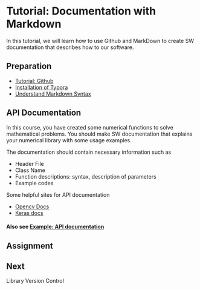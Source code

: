 # Tutorial: Documentation with Markdown

In this tutorial, we will learn how to use Github and MarkDown to create SW documentation that describes how to our software. 

## Preparation

* [Tutorial: Github](tutorial-markdown.md#preparation)
* [Installation of Typora](../../resource/markdown/#markdown-editor)
* [Understand Markdown Syntax](../../resource/markdown/#markdown-editor)



## API Documentation

In this course, you have created some numerical functions to solve mathematical problems. You should make SW documentation that explains your numerical library with some usage examples.

The documentation should contain necessary information such as

* Header File
* Class Name
* Function descriptions: syntax, description of parameters
* Example codes

Some helpful sites for API documentation

* [Opencv Docs](https://docs.opencv.org/3.4.11/d4/d86/group__imgproc__filter.html#ga27c049795ce870216ddfb366086b5a04)
* [Keras docs](https://keras.io/api/models/model/)



#### Also see  [Example: API documentation ](../../resource/markdown/example-api-documentation.md#numerical-programming-api) 

## Assignment 



## Next

Library Version Control

